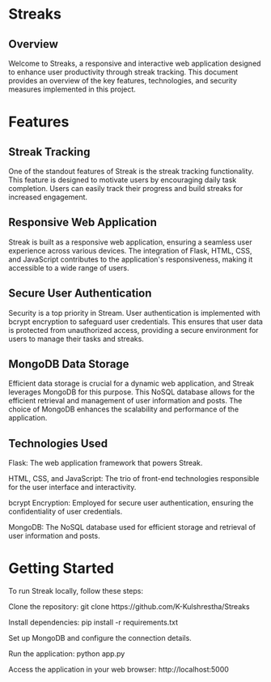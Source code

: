 # Streaks
<h2>Overview</h2>
Welcome to Streaks, a responsive and interactive web application designed to enhance user productivity through streak tracking. This document provides an overview of the key features, technologies, and security measures implemented in this project.

<h1>Features</h1>
<h2>Streak Tracking</h2>
<p>One of the standout features of Streak is the streak tracking functionality. This feature is designed to motivate users by encouraging daily task completion. Users can easily track their progress and build streaks for increased engagement.</p>

<h2>Responsive Web Application</h2>
<p>Streak is built as a responsive web application, ensuring a seamless user experience across various devices. The integration of Flask, HTML, CSS, and JavaScript contributes to the application's responsiveness, making it accessible to a wide range of users.</p>

<h2>Secure User Authentication</h2>
<p>Security is a top priority in Stream. User authentication is implemented with bcrypt encryption to safeguard user credentials. This ensures that user data is protected from unauthorized access, providing a secure environment for users to manage their tasks and streaks.</p>

<h2>MongoDB Data Storage</h2>
<p>Efficient data storage is crucial for a dynamic web application, and Streak leverages MongoDB for this purpose. This NoSQL database allows for the efficient retrieval and management of user information and posts. The choice of MongoDB enhances the scalability and performance of the application.</p>

<h2>Technologies Used</h2>
<p>Flask: The web application framework that powers Streak.</p>
<p>HTML, CSS, and JavaScript: The trio of front-end technologies responsible for the user interface and interactivity.</p>
<p>bcrypt Encryption: Employed for secure user authentication, ensuring the confidentiality of user credentials.</p>
<p>MongoDB: The NoSQL database used for efficient storage and retrieval of user information and posts.</p>

<h1>Getting Started</h1>
<p>To run Streak locally, follow these steps:</p>

<p>Clone the repository: git clone https://github.com/K-Kulshrestha/Streaks</p>
<p>Install dependencies: pip install -r requirements.txt</p>
<p>Set up MongoDB and configure the connection details.</p>
<p>Run the application: python app.py</p>
<p>Access the application in your web browser: http://localhost:5000</p>
